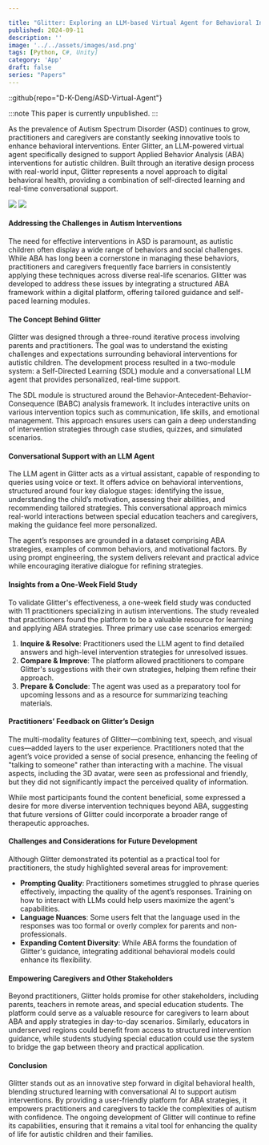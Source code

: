 ```yaml
---

title: "Glitter: Exploring an LLM-based Virtual Agent for Behavioral Interventions Aimed at Practitioners and Caregivers of Autistic Children in a Field Study"
published: 2024-09-11
description: ''
image: '../../assets/images/asd.png'
tags: [Python, C#, Unity]
category: 'App'
draft: false 
series: "Papers"
---
```


::github{repo="D-K-Deng/ASD-Virtual-Agent"}

:::note
This paper is currently unpublished.
:::

As the prevalence of Autism Spectrum Disorder (ASD) continues to grow, practitioners and caregivers are constantly seeking innovative tools to enhance behavioral interventions. Enter Glitter, an LLM-powered virtual agent specifically designed to support Applied Behavior Analysis (ABA) interventions for autistic children. Built through an iterative design process with real-world input, Glitter represents a novel approach to digital behavioral health, providing a combination of self-directed learning and real-time conversational support.

![](/image/ASDarc.png)
![](/image/Userflow.png)

#### Addressing the Challenges in Autism Interventions

The need for effective interventions in ASD is paramount, as autistic children often display a wide range of behaviors and social challenges. While ABA has long been a cornerstone in managing these behaviors, practitioners and caregivers frequently face barriers in consistently applying these techniques across diverse real-life scenarios. Glitter was developed to address these issues by integrating a structured ABA framework within a digital platform, offering tailored guidance and self-paced learning modules.

#### The Concept Behind Glitter

Glitter was designed through a three-round iterative process involving parents and practitioners. The goal was to understand the existing challenges and expectations surrounding behavioral interventions for autistic children. The development process resulted in a two-module system: a Self-Directed Learning (SDL) module and a conversational LLM agent that provides personalized, real-time support.

The SDL module is structured around the Behavior-Antecedent-Behavior-Consequence (BABC) analysis framework. It includes interactive units on various intervention topics such as communication, life skills, and emotional management. This approach ensures users can gain a deep understanding of intervention strategies through case studies, quizzes, and simulated scenarios.

#### Conversational Support with an LLM Agent

The LLM agent in Glitter acts as a virtual assistant, capable of responding to queries using voice or text. It offers advice on behavioral interventions, structured around four key dialogue stages: identifying the issue, understanding the child’s motivation, assessing their abilities, and recommending tailored strategies. This conversational approach mimics real-world interactions between special education teachers and caregivers, making the guidance feel more personalized.

The agent’s responses are grounded in a dataset comprising ABA strategies, examples of common behaviors, and motivational factors. By using prompt engineering, the system delivers relevant and practical advice while encouraging iterative dialogue for refining strategies.

#### Insights from a One-Week Field Study

To validate Glitter's effectiveness, a one-week field study was conducted with 11 practitioners specializing in autism interventions. The study revealed that practitioners found the platform to be a valuable resource for learning and applying ABA strategies. Three primary use case scenarios emerged:

1. **Inquire & Resolve**: Practitioners used the LLM agent to find detailed answers and high-level intervention strategies for unresolved issues.
2. **Compare & Improve**: The platform allowed practitioners to compare Glitter's suggestions with their own strategies, helping them refine their approach.
3. **Prepare & Conclude**: The agent was used as a preparatory tool for upcoming lessons and as a resource for summarizing teaching materials.

#### Practitioners’ Feedback on Glitter’s Design

The multi-modality features of Glitter—combining text, speech, and visual cues—added layers to the user experience. Practitioners noted that the agent’s voice provided a sense of social presence, enhancing the feeling of "talking to someone" rather than interacting with a machine. The visual aspects, including the 3D avatar, were seen as professional and friendly, but they did not significantly impact the perceived quality of information.

While most participants found the content beneficial, some expressed a desire for more diverse intervention techniques beyond ABA, suggesting that future versions of Glitter could incorporate a broader range of therapeutic approaches.

#### Challenges and Considerations for Future Development

Although Glitter demonstrated its potential as a practical tool for practitioners, the study highlighted several areas for improvement:
- **Prompting Quality**: Practitioners sometimes struggled to phrase queries effectively, impacting the quality of the agent’s responses. Training on how to interact with LLMs could help users maximize the agent's capabilities.
- **Language Nuances**: Some users felt that the language used in the responses was too formal or overly complex for parents and non-professionals.
- **Expanding Content Diversity**: While ABA forms the foundation of Glitter's guidance, integrating additional behavioral models could enhance its flexibility.

#### Empowering Caregivers and Other Stakeholders

Beyond practitioners, Glitter holds promise for other stakeholders, including parents, teachers in remote areas, and special education students. The platform could serve as a valuable resource for caregivers to learn about ABA and apply strategies in day-to-day scenarios. Similarly, educators in underserved regions could benefit from access to structured intervention guidance, while students studying special education could use the system to bridge the gap between theory and practical application.

#### Conclusion

Glitter stands out as an innovative step forward in digital behavioral health, blending structured learning with conversational AI to support autism interventions. By providing a user-friendly platform for ABA strategies, it empowers practitioners and caregivers to tackle the complexities of autism with confidence. The ongoing development of Glitter will continue to refine its capabilities, ensuring that it remains a vital tool for enhancing the quality of life for autistic children and their families.
